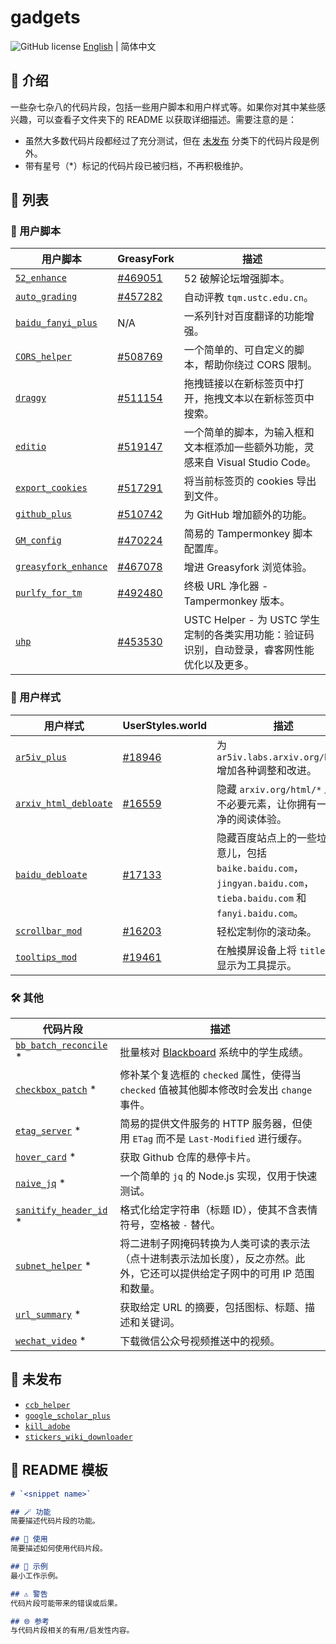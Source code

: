 # gadgets

![GitHub license](https://img.shields.io/github/license/PRO-2684/gadgets?style=flat-square) [English](./README.md) | 简体中文

## 📖 介绍

一些杂七杂八的代码片段，包括一些用户脚本和用户样式等。如果你对其中某些感兴趣，可以查看子文件夹下的 README 以获取详细描述。需要注意的是：

- 虽然大多数代码片段都经过了充分测试，但在 [未发布](#-未发布) 分类下的代码片段是例外。
- 带有星号（*）标记的代码片段已被归档，不再积极维护。

## 📃 列表

### 🧩 用户脚本

| 用户脚本 | GreasyFork | 描述 |
| --- | --- | --- |
| [`52_enhance`](./52_enhance) | [#469051](https://greasyfork.org/scripts/469051) | 52 破解论坛增强脚本。 |
| [`auto_grading`](./auto_grading) | [#457282](https://greasyfork.org/scripts/457282) | 自动评教 `tqm.ustc.edu.cn`。 |
| [`baidu_fanyi_plus`](./baidu_fanyi_plus) | N/A | 一系列针对百度翻译的功能增强。 |
| [`CORS_helper`](./CORS_helper) | [#508769](https://greasyfork.org/scripts/508769) | 一个简单的、可自定义的脚本，帮助你绕过 CORS 限制。 |
| [`draggy`](./draggy) | [#511154](https://greasyfork.org/scripts/511154) | 拖拽链接以在新标签页中打开，拖拽文本以在新标签页中搜索。 |
| [`editio`](./editio) | [#519147](https://greasyfork.org/scripts/519147) | 一个简单的脚本，为输入框和文本框添加一些额外功能，灵感来自 Visual Studio Code。 |
| [`export_cookies`](./export_cookies) | [#517291](https://greasyfork.org/scripts/517291) | 将当前标签页的 cookies 导出到文件。 |
| [`github_plus`](./github_plus) | [#510742](https://greasyfork.org/scripts/510742) | 为 GitHub 增加额外的功能。 |
| [`GM_config`](./GM_config) | [#470224](https://greasyfork.org/scripts/470224) | 简易的 Tampermonkey 脚本配置库。 |
| [`greasyfork_enhance`](./greasyfork_enhance) | [#467078](https://greasyfork.org/scripts/467078) | 增进 Greasyfork 浏览体验。 |
| [`purlfy_for_tm`](./purlfy_for_tm) | [#492480](https://greasyfork.org/scripts/492480) | 终极 URL 净化器 - Tampermonkey 版本。 |
| [`uhp`](./uhp) | [#453530](https://greasyfork.org/scripts/453530) | USTC Helper - 为 USTC 学生定制的各类实用功能：验证码识别，自动登录，睿客网性能优化以及更多。 |

### 🎨 用户样式

| 用户样式 | UserStyles.world | 描述 |
| --- | --- | --- |
| [`ar5iv_plus`](./ar5iv_plus) | [#18946](https://userstyles.world/style/18946) | 为 `ar5iv.labs.arxiv.org/html/` 增加各种调整和改进。 |
| [`arxiv_html_debloate`](./arxiv_html_debloate) | [#16559](https://userstyles.world/style/16559) | 隐藏 `arxiv.org/html/*` 上的不必要元素，让你拥有一个干净的阅读体验。 |
| [`baidu_debloate`](./baidu_debloate) | [#17133](https://userstyles.world/style/17133) | 隐藏百度站点上的一些垃圾玩意儿，包括 `baike.baidu.com`，`jingyan.baidu.com`，`tieba.baidu.com` 和 `fanyi.baidu.com`。 |
| [`scrollbar_mod`](./scrollbar_mod) | [#16203](https://userstyles.world/style/16203) | 轻松定制你的滚动条。 |
| [`tooltips_mod`](./tooltips_mod) | [#19461](https://userstyles.world/style/19461) | 在触摸屏设备上将 `title` 属性显示为工具提示。 |

### 🛠️ 其他

| 代码片段 | 描述 |
| --- | --- |
| [`bb_batch_reconcile`](./bb_batch_reconcile) * | 批量核对 [Blackboard](https://www.blackboard.com/) 系统中的学生成绩。 |
| [`checkbox_patch`](./checkbox_patch) * | 修补某个复选框的 `checked` 属性，使得当 `checked` 值被其他脚本修改时会发出 `change` 事件。 |
| [`etag_server`](./etag_server) * | 简易的提供文件服务的 HTTP 服务器，但使用 `ETag` 而不是 `Last-Modified` 进行缓存。 |
| [`hover_card`](./hover_card) * | 获取 Github 仓库的悬停卡片。 |
| [`naive_jq`](./naive_jq) * | 一个简单的 `jq` 的 Node.js 实现，仅用于快速测试。 |
| [`sanitify_header_id`](./sanitify_header_id) * | 格式化给定字符串（标题 ID），使其不含表情符号，空格被 `-` 替代。 |
| [`subnet_helper`](./subnet_helper) * | 将二进制子网掩码转换为人类可读的表示法（点十进制表示法加长度），反之亦然。此外，它还可以提供给定子网中的可用 IP 范围和数量。 |
| [`url_summary`](./url_summary) * | 获取给定 URL 的摘要，包括图标、标题、描述和关键词。 |
| [`wechat_video`](./wechat_video) * | 下载微信公众号视频推送中的视频。 |

## 🚧 未发布

- [`ccb_helper`](./ccb_helper)
- [`google_scholar_plus`](./google_scholar_plus)
- [`kill_adobe`](./kill_adobe)
- [`stickers_wiki_downloader`](./stickers_wiki_downloader)

## 📄 README 模板

```markdown
# `<snippet name>`

## 🪄 功能
简要描述代码片段的功能。

## 📖 使用
简要描述如何使用代码片段。

## 🍻 示例
最小工作示例。

## ⚠️ 警告
代码片段可能带来的错误或后果。

## 🌐 参考
与代码片段相关的有用/启发性内容。
```
